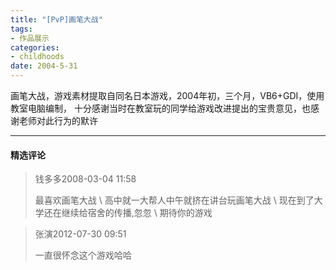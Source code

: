 ```yaml
---
title: "[PvP]画笔大战"
tags:
- 作品展示
categories:
- childhoods
date: 2004-5-31
---
```


画笔大战，游戏素材提取自同名日本游戏，2004年初，三个月，VB6+GDI，使用教室电脑编制，
十分感谢当时在教室玩的同学给游戏改进提出的宝贵意见，也感谢老师对此行为的默许

---
#### 精选评论

> 钱多多2008-03-04 11:58
>
> 最喜欢画笔大战
> \\
> 高中就一大帮人中午就挤在讲台玩画笔大战
> \\
> 现在到了大学还在继续给宿舍的传播,忽忽
> \\
> 期待你的游戏

> 张演2012-07-30 09:51
>
> 一直很怀念这个游戏哈哈
